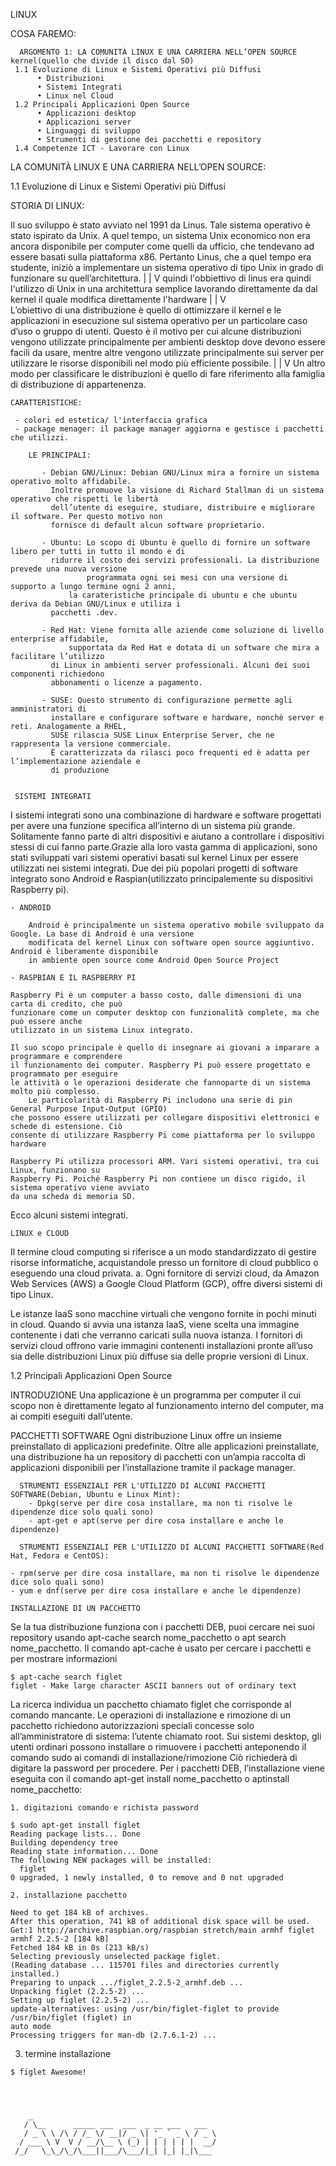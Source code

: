 LINUX

   COSA FAREMO:

      ARGOMENTO 1: LA COMUNITÀ LINUX E UNA CARRIERA NELL’OPEN SOURCE                                            kernel(quello che divide il disco dal SO)
	 1.1 Evoluzione di Linux e Sistemi Operativi più Diffusi
	      • Distribuzioni
	      • Sistemi Integrati
	      • Linux nel Cloud
 	 1.2 Principali Applicazioni Open Source
	      • Applicazioni desktop
	      • Applicazioni server
	      • Linguaggi di sviluppo
	      • Strumenti di gestione dei pacchetti e repository     
	 1.4 Competenze ICT - Lavorare con Linux

      



LA COMUNITÀ LINUX E UNA CARRIERA NELL’OPEN SOURCE:

 1.1 Evoluzione di Linux e Sistemi Operativi più Diffusi 

   STORIA DI LINUX:

  Il suo sviluppo è stato avviato nel 1991 da Linus. Tale sistema operativo è stato ispirato da Unix.
  A quel tempo, un sistema Unix economico non era ancora disponibile per computer come quelli da ufficio,
  che tendevano ad essere basati sulla piattaforma x86. Pertanto Linus, che a quel tempo era studente, 
  iniziò a implementare un sistema operativo di tipo Unix in grado di funzionare su quell’architettura.
	  |
	  |
	  V
  quindi l'obbiettivo di linus era quindi l'utilizzo di Unix in una architettura semplice lavorando direttamente 
  da dal kernel il quale modifica direttamente l'hardware
	   |
	   |
	   V	
  L’obiettivo di una distribuzione è quello di ottimizzare il kernel e le applicazioni in esecuzione 
  sul sistema operativo per un particolare caso d’uso o gruppo di utenti. Questo è il motivo
  per cui alcune distribuzioni vengono utilizzate principalmente per ambienti desktop dove
  devono essere facili da usare, mentre altre vengono utilizzate principalmente sui server per
  utilizzare le risorse disponibili nel modo più efficiente possibile.
	    |
	    |
	    V 
  Un altro modo per classificare le distribuzioni è quello di fare riferimento alla famiglia di
  distribuzione di appartenenza.
		
	CARATTERISTICHE:

	 - colori ed estetica/ l'interfaccia grafica
	 - package menager: il package manager aggiorna e gestisce i pacchetti che utilizzi.
		
		LE PRINCIPALI:
		 
		   - Debian GNU/Linux: Debian GNU/Linux mira a fornire un sistema operativo molto affidabile.
		     Inoltre promuove la visione di Richard Stallman di un sistema operativo che rispetti le libertà
		     dell’utente di eseguire, studiare, distribuire e migliorare il software. Per questo motivo non
		     fornisce di default alcun software proprietario.
		   
		   - Ubuntu: Lo scopo di Ubuntu è quello di fornire un software libero per tutti in tutto il mondo e di
		     ridurre il costo dei servizi professionali. La distribuzione prevede una nuova versione
                     programmata ogni sei mesi con una versione di supporto a lungo termine ogni 2 anni, 
	             la carateristiche principale di ubuntu e che ubuntu deriva da Debian GNU/Linux e utiliza i
		     pacchetti .dev.

		   - Red Hat: Viene fornita alle aziende come soluzione di livello enterprise affidabile,
	             supportata da Red Hat e dotata di un software che mira a facilitare l’utilizzo 
		     di Linux in ambienti server professionali. Alcuni dei suoi componenti richiedono
		     abbonamenti o licenze a pagamento.

		   - SUSE: Questo strumento di configurazione permette agli amministratori di 
		     installare e configurare software e hardware, nonchè server e reti. Analogamente a RHEL,
		     SUSE rilascia SUSE Linux Enterprise Server, che ne rappresenta la versione commerciale.
		     È caratterizzata da rilasci poco frequenti ed è adatta per l’implementazione aziendale e 
		     di produzione


     SISTEMI INTEGRATI

  I sistemi integrati sono una combinazione di hardware e software progettati per avere una
  funzione specifica all’interno di un sistema più grande. Solitamente fanno parte di altri dispositivi
  e aiutano a controllare i dispositivi stessi di cui fanno parte.Grazie alla loro vasta gamma di applicazioni,
  sono stati sviluppati vari sistemi operativi basati sul kernel Linux per
  essere utilizzati nei sistemi integrati.
  Due dei più popolari progetti di software integrato sono Android e Raspian(utilizzato principalemente su
  dispositivi Raspberry pi).
      		 
    - ANDROID

    	Android è principalmente un sistema operativo mobile sviluppato da Google. La base di Android è una versione 
    	modificata del kernel Linux con software open source aggiuntivo. Android è liberamente disponibile
    	in ambiente open source come Android Open Source Project
		
    - RASPBIAN E IL RASPBERRY PI

	Raspberry Pi è un computer a basso costo, dalle dimensioni di una carta di credito, che può
	funzionare come un computer desktop con funzionalità complete, ma che può essere anche
	utilizzato in un sistema Linux integrato.

	Il suo scopo principale è quello di insegnare ai giovani a imparare a programmare e comprendere
	il funzionamento dei computer. Raspberry Pi può essere progettato e programmato per eseguire 
	le attività o le operazioni desiderate che fannoparte di un sistema molto più complesso.
     	Le particolarità di Raspberry Pi includono una serie di pin General Purpose Input-Output (GPIO)
	che possono essere utilizzati per collegare dispositivi elettronici e schede di estensione. Ciò
	consente di utilizzare Raspberry Pi come piattaforma per lo sviluppo hardware
	
	Raspberry Pi utilizza processori ARM. Vari sistemi operativi, tra cui Linux, funzionano su
	Raspberry Pi. Poiché Raspberry Pi non contiene un disco rigido, il sistema operativo viene avviato
	da una scheda di memoria SD.

  Ecco alcuni sistemi integrati.

	

	LINUX e CLOUD
  
   Il termine cloud computing si riferisce a un modo standardizzato di gestire risorse informatiche,
   acquistandole presso un fornitore di cloud pubblico o eseguendo una cloud privata. a. Ogni fornitore di
   servizi cloud, da Amazon Web Services (AWS) a Google Cloud Platform (GCP), offre diversi sistemi
   di tipo Linux.

   Le istanze IaaS sono macchine virtuali che vengono fornite in pochi minuti in cloud. Quando si avvia una istanza IaaS,
   viene scelta una immagine contenente i dati che verranno caricati sulla nuova istanza.
   I fornitori di servizi cloud offrono varie immagini contenenti installazioni pronte all’uso sia delle distribuzioni 
   Linux più diffuse sia delle proprie versioni di Linux.


 1.2 Principali Applicazioni Open Source


   INTRODUZIONE
 Una applicazione è un programma per computer il cui scopo non è direttamente legato al
 funzionamento interno del computer, ma ai compiti eseguiti dall’utente.

   PACCHETTI SOFTWARE
 Ogni distribuzione Linux offre un insieme preinstallato di applicazioni predefinite. Oltre
 alle applicazioni preinstallate, una distribuzione ha un repository di pacchetti con un’ampia
 raccolta di applicazioni disponibili per l’installazione tramite il package manager.
 
      STRUMENTI ESSENZIALI PER L'UTILIZZO DI ALCUNI PACCHETTI SOFTWARE(Debian, Ubuntu e Linux Mint):
        - Dpkg(serve per dire cosa installare, ma non ti risolve le dipendenze dice solo quali sono)
        - apt-get e apt(serve per dire cosa installare e anche le dipendenze)

      STRUMENTI ESSENZIALI PER L'UTILIZZO DI ALCUNI PACCHETTI SOFTWARE(Red Hat, Fedora e CentOS):

	- rpm(serve per dire cosa installare, ma non ti risolve le dipendenze dice solo quali sono) 
	- yum e dnf(serve per dire cosa installare e anche le dipendenze)
   
    INSTALLAZIONE DI UN PACCHETTO
  Se la tua distribuzione funziona con i pacchetti DEB, puoi cercare nei suoi repository usando apt-cache
  search nome_pacchetto o apt search nome_pacchetto. Il comando apt-cache è usato per cercare i pacchetti
  e per mostrare informazioni  
  
	$ apt-cache search figlet
	figlet - Make large character ASCII banners out of ordinary text
   	
  La ricerca individua un pacchetto chiamato figlet che corrisponde al comando mancante. Le
  operazioni di installazione e rimozione di un pacchetto richiedono autorizzazioni speciali
  concesse solo all’amministratore di sistema: l’utente chiamato root. Sui sistemi desktop, gli utenti
  ordinari possono installare o rimuovere i pacchetti anteponendo il comando sudo ai comandi di installazione/rimozione
  Ciò richiederà di digitare la password per procedere. Per i pacchetti DEB, l’installazione viene eseguita
  con il comando apt-get install nome_pacchetto o aptinstall nome_pacchetto:

    1. digitazioni comando e richista password

	$ sudo apt-get install figlet
	Reading package lists... Done
	Building dependency tree
	Reading state information... Done
	The following NEW packages will be installed:
	  figlet
	0 upgraded, 1 newly installed, 0 to remove and 0 not upgraded

    2. installazione pacchetto

	Need to get 184 kB of archives.
	After this operation, 741 kB of additional disk space will be used.
	Get:1 http://archive.raspbian.org/raspbian stretch/main armhf figlet armhf 2.2.5-2 [184 kB]
	Fetched 184 kB in 0s (213 kB/s)
	Selecting previously unselected package figlet.
	(Reading database ... 115701 files and directories currently installed.)
	Preparing to unpack .../figlet_2.2.5-2_armhf.deb ...
	Unpacking figlet (2.2.5-2) ...
	Setting up figlet (2.2.5-2) ...
	update-alternatives: using /usr/bin/figlet-figlet to provide /usr/bin/figlet (figlet) in
	auto mode
	Processing triggers for man-db (2.7.6.1-2) ...

   3. termine installazione

	$ figlet Awesome!


 
  	
   	    _                               
	   / \__      _____ ___  ___  _ __ ___   ___       
       / _ \ \ /\ / /_ \/ __|/ _ \| '_ ` _ \ / _ \ 
      / ___ \ V  V / __/\__ \ (_) | | | | | |  __/
     /_/   \_\_/\_/\___||___/\___/|_| |_| |_|\___






































